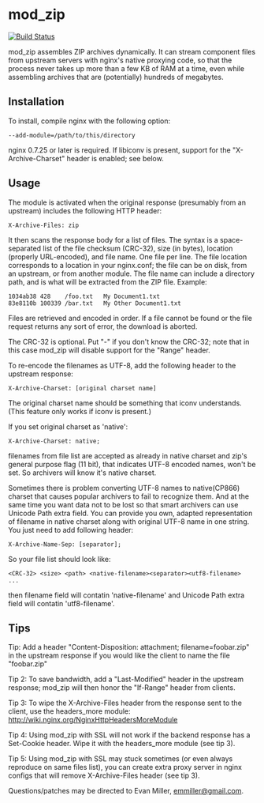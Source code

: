 mod_zip
=======
[![Build Status](https://travis-ci.org/evanmiller/mod_zip.svg?branch=master)](https://travis-ci.org/evanmiller/mod_zip)

mod_zip assembles ZIP archives dynamically. It can stream component files from
upstream servers with nginx's native proxying code, so that the process never
takes up more than a few KB of RAM at a time, even while assembling archives that
are (potentially) hundreds of megabytes.


Installation
------------

To install, compile nginx with the following option:

    --add-module=/path/to/this/directory

nginx 0.7.25 or later is required. If libiconv is present, support for the
"X-Archive-Charset" header is enabled; see below.


Usage
-----

The module is activated when the original response (presumably from an
upstream) includes the following HTTP header:

    X-Archive-Files: zip

It then scans the response body for a list of files. The syntax is a 
space-separated list of the file checksum (CRC-32), size (in bytes), location
(properly URL-encoded), and file name. One file per line.  The file location
corresponds to a location in your nginx.conf; the file can be on disk, from an
upstream, or from another module.  The file name can include a directory path,
and is what will be extracted from the ZIP file. Example:

    1034ab38 428    /foo.txt   My Document1.txt
    83e8110b 100339 /bar.txt   My Other Document1.txt

Files are retrieved and encoded in order. If a file cannot be found or the file
request returns any sort of error, the download is aborted.

The CRC-32 is optional. Put "-" if you don't know the CRC-32; note that in this
case mod_zip will disable support for the "Range" header.

To re-encode the filenames as UTF-8, add the following header to the upstream
response:

    X-Archive-Charset: [original charset name]

The original charset name should be something that iconv understands. (This feature
only works if iconv is present.)

If you set original charset as 'native':

    X-Archive-Charset: native;

filenames from file list are accepted as already in native charset and zip's
general purpose flag (11 bit), that indicates UTF-8 encoded names, won't be set.
So archivers will know it's native charset.

Sometimes there is problem converting UTF-8 names to native(CP866) charset that
causes popular archivers to fail to recognize them. And at the same time you want
data not to be lost so that smart archivers can use Unicode Path extra field.
You can provide you own, adapted representation of filename in native charset along
with original UTF-8 name in one string. You just need to add following header:

    X-Archive-Name-Sep: [separator];

So your file list should look like:

    <CRC-32> <size> <path> <native-filename><separator><utf8-filename>
    ...

then filename field will contatin 'native-filename' and Unicode Path extra field
will contatin 'utf8-filename'.

Tips
----

Tip: Add a header "Content-Disposition: attachment; filename=foobar.zip" in the
upstream response if you would like the client to name the file "foobar.zip"

Tip 2: To save bandwidth, add a "Last-Modified" header in the upstream response; 
mod_zip will then honor the "If-Range" header from clients.

Tip 3: To wipe the X-Archive-Files header from the response sent to the client,
use the headers_more module: http://wiki.nginx.org/NginxHttpHeadersMoreModule

Tip 4: Using mod_zip with SSL will not work if the backend response has
a Set-Cookie header. Wipe it with the headers_more module (see tip 3).

Tip 5: Using mod_zip with SSL may stuck sometimes (or even always reproduce on
same files list), you can create extra proxy server in nginx configs that
will remove X-Archive-Files header (see tip 3).

Questions/patches may be directed to Evan Miller, emmiller@gmail.com.
